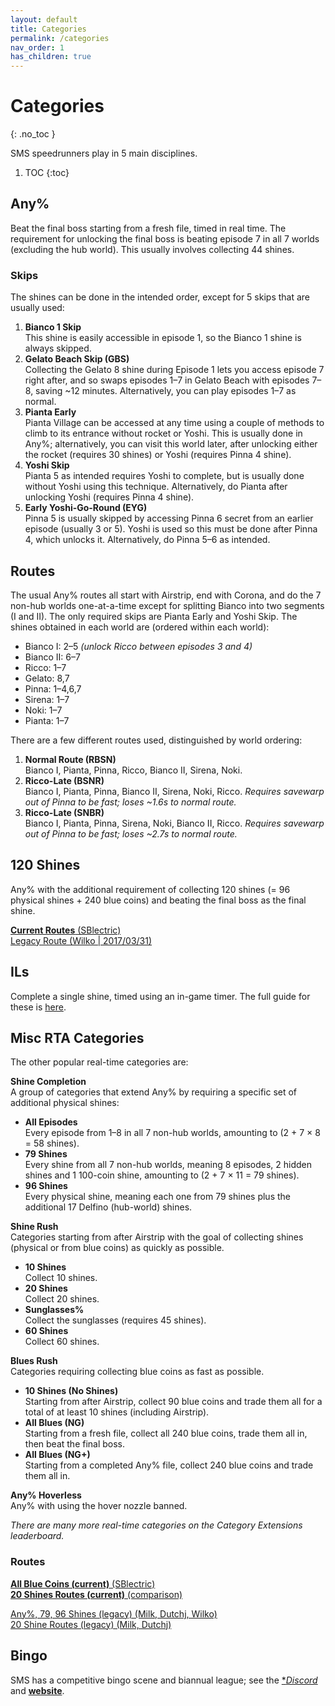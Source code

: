 ```yaml
---
layout: default
title: Categories
permalink: /categories
nav_order: 1
has_children: true
---
```


# Categories
{: .no_toc }

SMS speedrunners play in 5 main disciplines.

1. TOC
{:toc}

## Any%

Beat the final boss starting from a fresh file, timed in real time. The requirement for unlocking the final boss is beating episode 7 in all 7 worlds (excluding the hub world). This usually involves collecting 44 shines.

### Skips
The shines can be done in the intended order, except for 5 skips that are usually used:
1. **Bianco 1 Skip**  
This shine is easily accessible in episode 1, so the Bianco 1 shine is always skipped.
2. **Gelato Beach Skip (GBS)**  
Collecting the Gelato 8 shine during Episode 1 lets you access episode 7 right after, and so swaps episodes 1–7 in Gelato Beach with episodes 7–8, saving ~12 minutes. Alternatively, you can play episodes 1–7 as normal.
3. **Pianta Early**  
Pianta Village can be accessed at any time using a couple of methods to climb to its entrance without rocket or Yoshi. This is usually done in Any%; alternatively, you can visit this world later, after unlocking either the rocket (requires 30 shines) or Yoshi (requires Pinna 4 shine).
4. **Yoshi Skip**  
Pianta 5 as intended requires Yoshi to complete, but is usually done without Yoshi using this technique. Alternatively, do Pianta after unlocking Yoshi (requires Pinna 4 shine).
5. **Early Yoshi-Go-Round (EYG)**  
Pinna 5 is usually skipped by accessing Pinna 6 secret from an earlier episode (usually 3 or 5). Yoshi is used so this must be done after Pinna 4, which unlocks it. Alternatively, do Pinna 5–6 as intended.

## Routes
The usual Any% routes all start with Airstrip, end with Corona, and do the 7 non-hub worlds one-at-a-time except for splitting Bianco into two segments (I and II). The only required skips are Pianta Early and Yoshi Skip. The shines obtained in each world are (ordered within each world):
* Bianco I: 2–5 *(unlock Ricco between episodes 3 and 4)*
* Bianco II: 6–7
* Ricco: 1–7
* Gelato: 8,7
* Pinna: 1–4,6,7
* Sirena: 1–7
* Noki: 1–7
* Pianta: 1–7

There are a few different routes used, distinguished by world ordering:
1. **Normal Route (RBSN)**  
Bianco I, Pianta, Pinna, Ricco, Bianco II, Sirena, Noki.
2. **Ricco-Late (BSNR)**  
Bianco I, Pianta, Pinna, Bianco II, Sirena, Noki, Ricco. *Requires savewarp out of Pinna to be fast; loses ~1.6s to normal route.*
3. **Ricco-Late (SNBR)**  
Bianco I, Pianta, Pinna, Sirena, Noki, Bianco II, Ricco. *Requires savewarp out of Pinna to be fast; loses ~2.7s to normal route.* 

## 120 Shines
Any% with the additional requirement of collecting 120 shines (= 96 physical shines + 240 blue coins) and beating the final boss as the final shine.

[**Current Routes** (SBlectric)](https://docs.google.com/spreadsheets/d/1RYgVH24OCRzEurlxePwU7Ltt-mtNuSK5yHYcrjiRAKI)  
[Legacy Route (Wilko \| 2017/03/31)](https://docs.google.com/spreadsheets/d/1I2gojd6k2-fiDhW92VFG7C6_-CpGjrDS3H2ai8knDEg/edit#gid=0)  

## ILs
Complete a single shine, timed using an in-game timer. The full guide for these is [here](/info/il).

## Misc RTA Categories
The other popular real-time categories are:

**Shine Completion**  
A group of categories that extend Any% by requiring a specific set of additional physical shines:
* **All Episodes**  
Every episode from 1–8 in all 7 non-hub worlds, amounting to (2 + 7 × 8 = 58 shines).
* **79 Shines**  
Every shine from all 7 non-hub worlds, meaning 8 episodes, 2 hidden shines and 1 100-coin shine, amounting to (2 + 7 × 11 = 79 shines).
* **96 Shines**  
Every physical shine, meaning each one from 79 shines plus the additional 17 Delfino (hub-world) shines.

**Shine Rush**  
Categories starting from after Airstrip with the goal of collecting shines (physical or from blue coins) as quickly as possible.
* **10 Shines**  
Collect 10 shines.
* **20 Shines**  
Collect 20 shines.
* **Sunglasses%**  
Collect the sunglasses (requires 45 shines).
* **60 Shines**  
Collect 60 shines.

**Blues Rush**  
Categories requiring collecting blue coins as fast as possible.
* **10 Shines (No Shines)**  
Starting from after Airstrip, collect 90 blue coins and trade them all for a total of at least 10 shines (including Airstrip).
* **All Blues (NG)**  
Starting from a fresh file, collect all 240 blue coins, trade them all in, then beat the final boss.
* **All Blues (NG+)**  
Starting from a completed Any% file, collect 240 blue coins and trade them all in.

**Any% Hoverless**  
Any% with using the hover nozzle banned.

*There are many more real-time categories on the Category Extensions leaderboard.*

### Routes
[**All Blue Coins (current)** (SBlectric)](https://docs.google.com/spreadsheets/d/1y_VvwcecK4O2TzQZbo9z4uDX6y61jUJKUdx82QRyxcA)  
[**20 Shines Routes (current)** (comparison)](https://docs.google.com/spreadsheets/d/17A-sxmSBVKzGtyZBUG33MBM68OLYCcUVEvRRecV0vGo/)  

[Any%, 79, 96 Shines (legacy) (Milk, Dutchj, Wilko)](https://docs.google.com/spreadsheets/d/19wxG81nHkHlGVPRJZJKp8VcxSeGbRZnKmR9lN7jJSwM/edit#gid=1743316251)  
[20 Shine Routes (legacy) (Milk, Dutchj)](https://docs.google.com/spreadsheets/d/19wxG81nHkHlGVPRJZJKp8VcxSeGbRZnKmR9lN7jJSwM/edit#gid=892750369)


## Bingo
SMS has a competitive bingo scene and biannual league; see the [**Discord*](https://sms.bingo/discord) and [**website**](https://sms.bingo).
